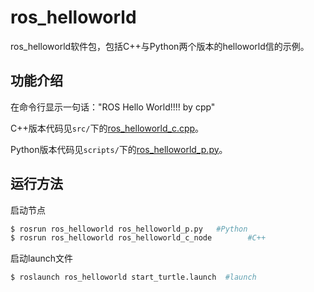 # ros_helloworld

ros_helloworld软件包，包括C++与Python两个版本的helloworld信的示例。

## 功能介绍

在命令行显示一句话："ROS Hello World!!!! by cpp"

C++版本代码见`src/`下的[ros_helloworld_c.cpp](./src/ros_helloworld_c.cpp)。

Python版本代码见`scripts/`下的[ros_helloworld_p.py](./scripts/ros_helloworld_p.py)。


## 运行方法

启动节点

```sh
$ rosrun ros_helloworld ros_helloworld_p.py   #Python
$ rosrun ros_helloworld ros_helloworld_c_node        #C++
``` 

启动launch文件

```sh
$ roslaunch ros_helloworld start_turtle.launch  #launch
``` 
